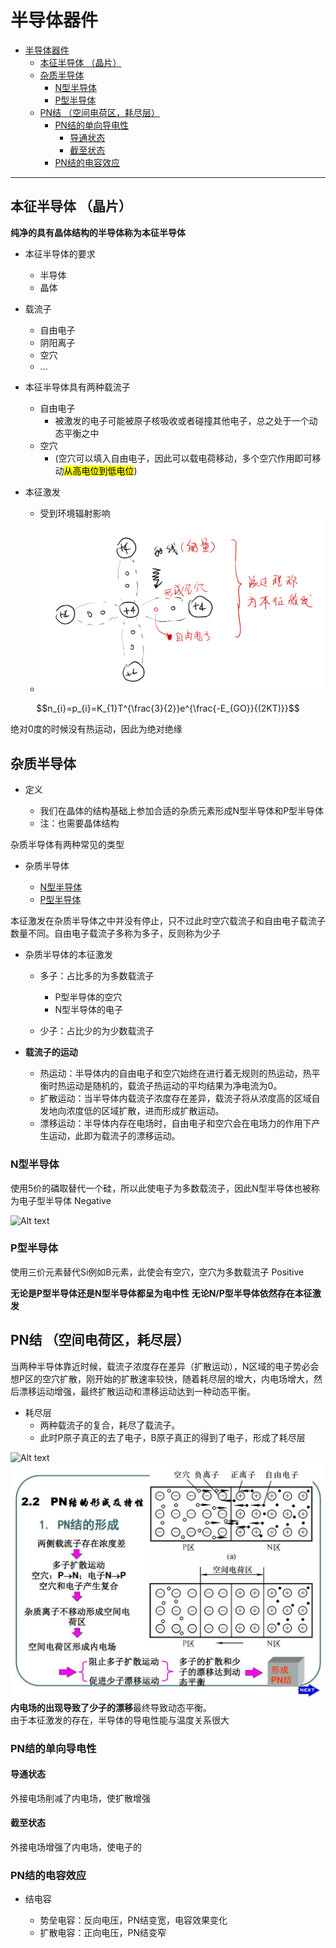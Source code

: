 # 半导体器件

<!-- @import "[TOC]" {cmd="toc" depthFrom=1 depthTo=6 orderedList=false} -->

<!-- code_chunk_output -->

- [半导体器件](#半导体器件)
  - [本征半导体  （晶片）](#本征半导体--晶片)
  - [杂质半导体](#杂质半导体)
    - [N型半导体](#n型半导体)
    - [P型半导体](#p型半导体)
  - [PN结 （空间电荷区，耗尽层）](#pn结-空间电荷区耗尽层)
    - [PN结的单向导电性](#pn结的单向导电性)
      - [导通状态](#导通状态)
      - [截至状态](#截至状态)
    - [PN结的电容效应](#pn结的电容效应)

<!-- /code_chunk_output -->


---
## 本征半导体  （晶片）

**纯净的具有晶体结构的半导体称为本征半导体**  

- 本征半导体的要求
  
    - 半导体
    - 晶体

- 载流子
    - 自由电子
    - 阴阳离子
    - 空穴
    - ...

- 本征半导体具有两种载流子
    - 自由电子
      - 被激发的电子可能被原子核吸收或者碰撞其他电子，总之处于一个动态平衡之中  
    - 空穴 
      - (空穴可以填入自由电子，因此可以载电荷移动，多个空穴作用即可移动<mark>从高电位到低电位</mark>)

- 本征激发

  - 受到环境辐射影响
  - ![icon](https://github.com/ThreeSwords66/Analog_electronics/blob/main/%E7%AC%AC%E4%B8%80%E7%AB%A0%20%E5%8D%8A%E5%AF%BC%E4%BD%93%E5%99%A8%E4%BB%B6/image-1.png?raw=true)


$$n_{i}=p_{i}=K_{1}T^{\frac{3}{2}}e^{\frac{-E_{GO}}{(2KT)}}$$

绝对0度的时候没有热运动，因此为绝对绝缘

## 杂质半导体

- 定义

  - 我们在晶体的结构基础上参加合适的杂质元素形成N型半导体和P型半导体
  - 注：也需要晶体结构

杂质半导体有两种常见的类型

- 杂质半导体

  - [N型半导体](#n型半导体)
  - [P型半导体](#p型半导体)

本征激发在杂质半导体之中并没有停止，只不过此时空穴载流子和自由电子载流子数量不同。自由电子载流子多称为多子，反则称为少子

- 杂质半导体的本征激发

  - 多子：占比多的为多数载流子

    - P型半导体的空穴
    - N型半导体的电子
  - 少子：占比少的为少数载流子


- **载流子的运动**

  - 热运动：半导体内的自由电子和空穴始终在进行着无规则的热运动，热平衡时热运动是随机的，载流子热运动的平均结果为净电流为0。
  - 扩散运动：当半导体内载流子浓度存在差异，载流子将从浓度高的区域自发地向浓度低的区域扩散，进而形成扩散运动。
  - 漂移运动：半导体内存在电场时，自由电子和空穴会在电场力的作用下产生运动，此即为载流子的漂移运动。



### N型半导体
使用5价的磷取替代一个硅，所以此使电子为多数载流子，因此N型半导体也被称为电子型半导体
Negative 

![Alt text](Analog_electronics/第一章%20半导体器件/image-2.png)

### P型半导体
使用三价元素替代Si例如B元素，此使会有空穴，空穴为多数载流子
Positive

**无论是P型半导体还是N型半导体都呈为电中性**
**无论N/P型半导体依然存在本征激发**

## PN结 （空间电荷区，耗尽层）

当两种半导体靠近时候，载流子浓度存在差异（扩散运动），N区域的电子势必会想P区的空穴扩散，刚开始的扩散速率较快，随着耗尽层的增大，内电场增大，然后漂移运动增强，最终扩散运动和漂移运动达到一种动态平衡。
- 耗尽层
  - 两种载流子的复合，耗尽了载流子。
  - 此时P原子真正的去了电子，B原子真正的得到了电子，形成了耗尽层

![Alt text](Analog_electronics/第一章%20半导体器件/image-3.png)
![Alt text](image-4.png)
**内电场的出现导致了少子的漂移**最终导致动态平衡。  
由于本征激发的存在，半导体的导电性能与温度关系很大

### PN结的单向导电性

#### 导通状态
外接电场削减了内电场，使扩散增强

#### 截至状态  
外接电场增强了内电场，使电子的



### PN结的电容效应  

- 结电容

  - 势垒电容：反向电压，PN结变宽，电容效果变化
  - 扩散电容：正向电压，PN结变窄

